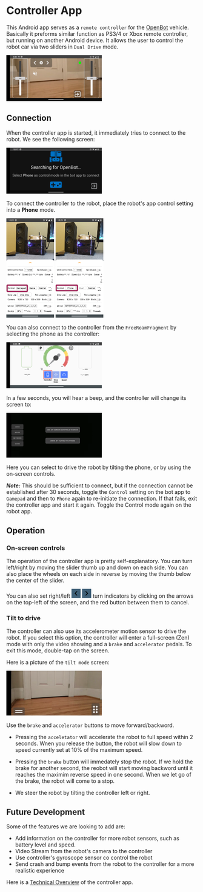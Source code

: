 # Controller App

This Android app serves as a `remote controller` for the [OpenBot](https://www.openbot.org) vehicle.  Basically it preforms similar function as PS3/4 or Xbox remote controller, but running on another Android device. It allows the user to control the robot car via two sliders in `Dual Drive` mode.

<p float="left">
  <img src="../../docs/images/controller_main_screen.png" width="50%" />
</p>

## Connection

When the controller app is started, it immediately tries to connect to the robot. We see the following screen:

<p float="left">
  <img src="../../docs/images/controller_pre_connect.png" width="50%" />
</p>

To connect the controller to the robot, place the robot's app control setting into a **Phone** mode.

<p float="left">
  <img src="../../docs/images/app_controller_settings_1.png" width="25%" />
  <img src="../../docs/images/app_controller_settings_2.png" width="25%" />
</p>

You can also connect to the controller from the `FreeRoamFragment` by selecting the phone as the controller:

<p float="left">
  <img src="../../docs/images/free-roam-fragment-selection.png" width="50%" />
</p>


In a few seconds, you will hear a beep, and the controller will change its screen to:

<p float="left">
  <img src="../../docs/images/controller_command_buttons.png" width="50%" />
</p>

Here you can select to drive the robot by tilting the phone, or by using the on-screen controls.

***Note:*** This should be sufficient to connect, but if the connection cannot be established after 30 seconds, toggle the `Control` setting on the bot app to `Gamepad`
and then to `Phone` again to re-initiate the connection. If that fails, exit the controller app and start it again. Toggle the Control mode again on the robot app.

## Operation

### On-screen controls
The operation of the controller app is pretty self-explanatory. You can turn left/right by moving the slider thumb up and down on each side. You can also place the wheels
on each side in reverse by moving the thumb below the center of the slider.

You can also set right/left
<img src="../../docs/images/keyboard_arrow_left-24px.svg" height="24"/> 
<img src="../../docs/images/keyboard_arrow_right-24px.svg" height="24"/> 
turn indicators by clicking on the arrows on the top-left of the screen, and the red button between them to cancel.

### Tilt to drive
The controller can also use its accelerometer motion sensor to drive the robot. If you select this option, the controller will enter a full-screen (Zen) mode with only 
the video showing and a `brake` and `accelerator` pedals. To exit this mode, double-tap on the screen.

Here is a picture of the `tilt mode` screen:

<p float="left">
  <img src="../../docs/images/tilt-mode-controller.png" width="50%" />
</p>

Use the `brake` and `accelerator` buttons to move forward/backword. 

- Pressing the `acceletator` will accelerate the robot to full speed within 2 seconds. Wnen you release the button, the robot will slow down to speed currently set at 10% of the maximum speed.

- Pressing the `brake` button will immedately stop the robot. If we hold the brake for another second, the reobot will start moving backword until it reaches the maximim reverse speed in one second. When we let go of the brake, the robot will come to a stop.

- We steer the robot by tilting the controller left or right.

## Future Development

Some of the features we are looking to add are:

- Add information on the controller for more robot sensors, such as battery level and speed.
- Video Stream from the robot's camera to the controller
- Use controller's gyroscope sensor co control the robot
- Send crash and bump events from the robot to the controller for a more realistic experience

Here is a [Technical Overview](../../docs/technical/OpenBotController.pdf) of the controller app.